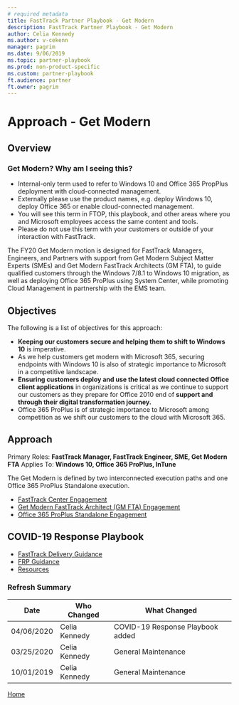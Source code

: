 ```yaml
---  
# required metadata  
title: FastTrack Partner Playbook - Get Modern
description: FastTrack Partner Playbook - Get Modern
author: Celia Kennedy
ms.author: v-cekenn
manager: pagrim
ms.date: 9/06/2019  
ms.topic: partner-playbook  
ms.prod: non-product-specific  
ms.custom: partner-playbook  
ft.audience: partner  
ft.owner: pagrim 
---  
```


# Approach - Get Modern

## Overview

### Get Modern? Why am I seeing this?

- Internal-only term used to refer to Windows 10 and Office 365 PropPlus deployment with cloud-connected management.
- Externally please use the product names, e.g. deploy Windows 10, deploy Office 365 or enable cloud-connected management.
- You will see this term in FTOP, this playbook, and other areas where you and Microsoft employees access the same content and tools.
- Please do not use this term with your customers or outside of your interaction with FastTrack.

The FY20 Get Modern motion is designed for FastTrack Managers, Engineers, and Partners with support from Get Modern Subject Matter Experts (SMEs) and Get Modern FastTrack Architects (GM FTA), to guide qualified customers through the Windows 7/8.1 to Windows 10 migration, as well as deploying Office 365 ProPlus using System Center, while promoting Cloud Management in partnership with the EMS team.

## Objectives

The following is a list of objectives for this approach:

- **Keeping our customers secure and helping them to shift to Windows 10** is imperative.
- As we help customers get modern with Microsoft 365, securing endpoints with Windows 10 is also of strategic importance to Microsoft in a competitive landscape.
- **Ensuring customers deploy and use the latest cloud connected Office client applications** in organizations is critical as we continue to support our customers as they prepare for Office 2010 end of **support and through their digital transformation journey.**
- Office 365 ProPlus is of strategic importance to Microsoft among competition as we shift our customers to the cloud with Microsoft 365.

## Approach

Primary Roles: **FastTrack Manager, FastTrack Engineer, SME, Get Modern FTA**
Applies To: **Windows 10, Office 365 ProPlus,  InTune**

The Get Modern is defined by two interconnected execution paths and one Office 365 ProPlus Standalone execution.

- [FastTrack Center Engagement](approach-get-modern-ftc.md)
- [Get Modern FastTrack Architect (GM FTA) Engagement](approach-get-modern-gm-fta.md)
- [Office 365 ProPlus Standalone Engagement](approach-opp-365-standalone.md)

## COVID-19 Response Playbook

  - [FastTrack Delivery Guidance](covid-fasttrack-center.md)
  - [FRP Guidance](frp-covid-19-response.md)
  - [Resources](covid-resources.md)

### Refresh Summary

|Date|Who Changed|What Changed|
|---------|---------------|----------------------------|
|04/06/2020| Celia Kennedy| COVID-19 Response Playbook added|
|03/25/2020| Celia Kennedy| General Maintenance|
|10/01/2019| Celia Kennedy| General Maintenance|

[Home](http://partner-docs.microsoft.com)

